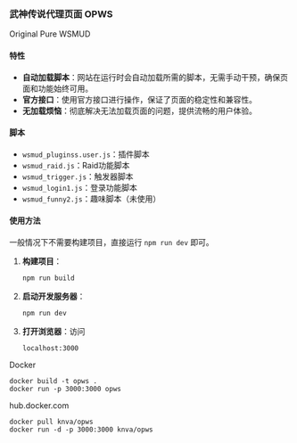 ### 武神传说代理页面 OPWS

Original Pure WSMUD

#### 特性
- **自动加载脚本**：网站在运行时会自动加载所需的脚本，无需手动干预，确保页面和功能始终可用。
- **官方接口**：使用官方接口进行操作，保证了页面的稳定性和兼容性。
- **无加载烦恼**：彻底解决无法加载页面的问题，提供流畅的用户体验。

#### 脚本
- `wsmud_pluginss.user.js`：插件脚本
- `wsmud_raid.js`：Raid功能脚本
- `wsmud_trigger.js`：触发器脚本
- `wsmud_login1.js`：登录功能脚本
- `wsmud_funny2.js`：趣味脚本（未使用）

#### 使用方法

一般情况下不需要构建项目，直接运行 `npm run dev` 即可。 

1. **构建项目**：
    ```bash
    npm run build
    ```

2. **启动开发服务器**：
    ```bash
    npm run dev
    ```

3. **打开浏览器**：访问
    ```
    localhost:3000
    ```

Docker

```
docker build -t opws .
docker run -p 3000:3000 opws
```


hub.docker.com


```
docker pull knva/opws
docker run -d -p 3000:3000 knva/opws
```
